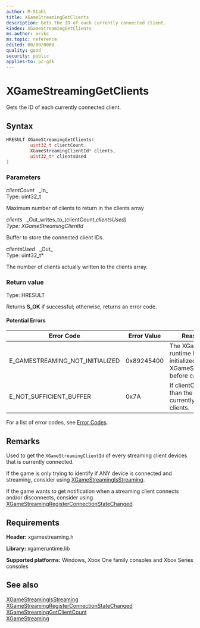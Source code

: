```yaml
---
author: M-Stahl
title: XGameStreamingGetClients
description: Gets the ID of each currently connected client.
kindex: XGameStreamingGetClients
ms.author: arikc
ms.topic: reference
edited: 00/00/0000
quality: good
security: public
applies-to: pc-gdk
---
```


# XGameStreamingGetClients  

Gets the ID of each currently connected client.    

## Syntax  
  
```cpp
HRESULT XGameStreamingGetClients(  
         uint32_t clientCount,  
         XGameStreamingClientId* clients,  
         uint32_t* clientsUsed  
)  
```  
  
### Parameters  
  
*clientCount* &nbsp;&nbsp;\_In\_  
Type: uint32_t  
  
Maximum number of clients to return in the clients array    
  
*clients* &nbsp;&nbsp;\_Out\_writes\_to\_(clientCount,*clientsUsed)  
Type: XGameStreamingClientId*  
  
Buffer to store the connected client IDs.     
  
*clientsUsed* &nbsp;&nbsp;\_Out\_  
Type: uint32_t*  
  
The number of clients actually written to the clients array.    
  
  
### Return value
Type: HRESULT

Returns **S_OK** if successful; otherwise, returns an error code.

#### Potential Errors  
  
| Error Code | Error Value | Reason for Error |
| --- | --- | --- | 
| E_GAMESTREAMING_NOT_INITIALIZED | 0x89245400 | The XGameStreaming runtime has not been initialized. Call XGameStreamingInitialize before calling other APIs.
| E_NOT_SUFFICIENT_BUFFER | 0x7A  | If clientCount is smaller than the number of currently connected clients.
  
For a list of error codes, see [Error Codes](../../../errorcodes.md).  

## Remarks  

Used to get the `XGameStreamingClientId` of every streaming client devices that is currently connected.  

If the game is only trying to identify if ANY device is connected and streaming, consider using [XGameStreamingIsStreaming](xgamestreamingisstreaming.md).

If the game wants to get notification when a streaming client connects and/or disconnects, consider using [XGameStreamingRegisterConnectionStateChanged](xgamestreamingregisterconnectionstatechanged.md)

## Requirements  
  
**Header:** xgamestreaming.h
  
**Library:** xgameruntime.lib
  
**Supported platforms:** Windows, Xbox One family consoles and Xbox Series consoles  
  
## See also  
[XGameStreamingIsStreaming](xgamestreamingisstreaming.md)  
[XGameStreamingRegisterConnectionStateChanged](xgamestreamingregisterconnectionstatechanged.md)  
[XGameStreamingGetClientCount](xgamestreaminggetclientcount.md)  
[XGameStreaming](../xgamestreaming_members.md)  